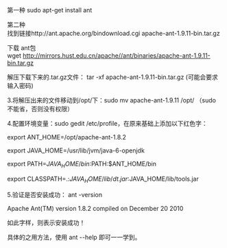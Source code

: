 第一种 sudo apt-get install ant  
  
第二种  
找到链接http://ant.apache.org/bindownload.cgi apache-ant-1.9.11-bin.tar.gz  

下载 ant包  
wget http://mirrors.hust.edu.cn/apache//ant/binaries/apache-ant-1.9.11-bin.tar.gz  

解压下载下来的.tar.gz文件： tar -xf apache-ant-1.9.11-bin.tar.gz (可能会要求输入密码)  

3.将解压出来的文件移动到/opt/下：sudo mv apache-ant-1.9.11 /opt/ （sudo 不能省，否则没有权限）  

4.配置环境变量：sudo gedit /etc/profile，在原来基础上添加以下红色字：  

export ANT_HOME=/opt/apache-ant-1.8.2  

export JAVA_HOME=/usr/lib/jvm/java-6-openjdk  

export PATH=$JAVA_HOME/bin:$PATH:$ANT_HOME/bin  

export CLASSPATH=.:$JAVA_HOME/lib/dt.jar:$JAVA_HOME/lib/tools.jar  

5.验证是否安装成功： ant -version  

Apache Ant(TM) version 1.8.2 compiled on December 20 2010  

如此字样，则表示安装成功！  

具体的之用方法，使用 ant --help 即可一一学到。  

